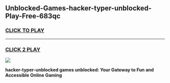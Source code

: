 
## Unblocked-Games-hacker-typer-unblocked-Play-Free-683qc
<h3>
<a href="https://premium76.site?title=hacker-typer-unblocked&ref=18A1">CLICK TO PLAY</a></h3>
<hr>

<h3>
<a href="https://premium76.site?title=hacker-typer-unblocked&ref=18A1">CLICK 2 PLAY</a>
  
</h3>

<a href="https://premium76.site?title=hacker-typer-unblocked&ref=18A1"><img src="https://clearcache.store/games.png"></a>


**hacker-typer-unblocked games unblocked: Your Gateway to Fun and Accessible Online Gaming**
